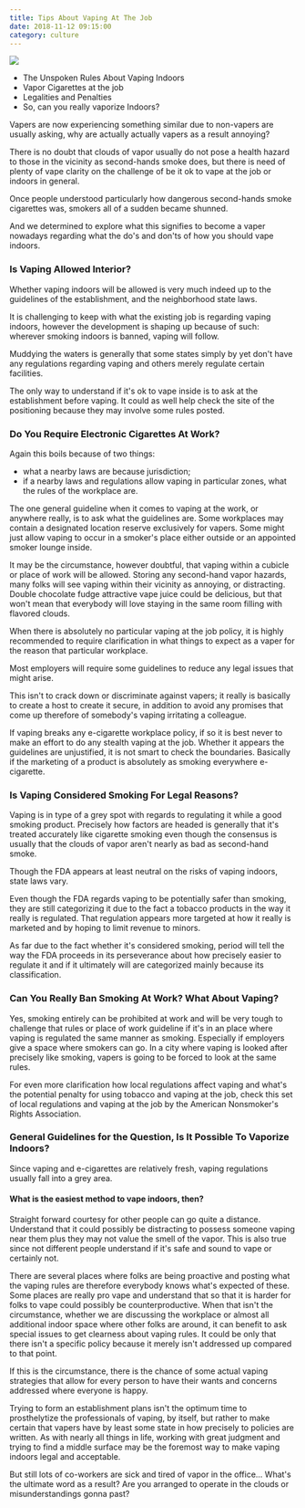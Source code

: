 ```yaml
---
title: Tips About Vaping At The Job
date: 2018-11-12 09:15:00
category: culture
---
```


![](/images/2.jpg)

 - The Unspoken Rules About Vaping Indoors
 - Vapor Cigarettes at the job
 - Legalities and Penalties
 - So, can you really vaporize Indoors?

Vapers are now experiencing something similar due to non-vapers are usually asking, why are actually actually vapers as a result annoying?

There is no doubt that clouds of vapor usually do not pose a health hazard to those in the vicinity as second-hands smoke does, but there is need of plenty of vape clarity on the challenge of be it ok to vape at the job or indoors in general.

Once people understood particularly how dangerous second-hands smoke cigarettes was, smokers all of a sudden became shunned.

<!-- more -->

And we determined to explore what this signifies to become a vaper nowadays regarding what the do's and don'ts of how you should vape indoors.

### Is Vaping Allowed Interior?
Whether vaping indoors will be allowed is very much indeed up to the guidelines of the establishment, and the neighborhood state laws.

It is challenging to keep with what the existing job is regarding vaping indoors, however the development is shaping up because of such: wherever smoking indoors is banned, vaping will follow.

Muddying the waters is generally that some states simply by yet don't have any regulations regarding vaping and others merely regulate certain facilities.

The only way to understand if it's ok to vape inside is to ask at the establishment before vaping. It could as well help check the site of the positioning because they may involve some rules posted.

### Do You Require Electronic Cigarettes At Work?

Again this boils because of two things:

 - what a nearby laws are because jurisdiction;
 - if a nearby laws and regulations allow vaping in particular zones, what the rules of the workplace are.

The one general guideline when it comes to vaping at the work, or anywhere really, is to ask what the guidelines are. Some workplaces may contain a designated location reserve exclusively for vapers. Some might just allow vaping to occur in a smoker's place either outside or an appointed smoker lounge inside.

It may be the circumstance, however doubtful, that vaping within a cubicle or place of work will be allowed. Storing any second-hand vapor hazards, many folks will see vaping within their vicinity as annoying, or distracting. Double chocolate fudge attractive vape juice could be delicious, but that won't mean that everybody will love staying in the same room filling with flavored clouds.

When there is absolutely no particular vaping at the job policy, it is highly recommended to require clarification in what things to expect as a vaper for the reason that particular workplace.

Most employers will require some guidelines to reduce any legal issues that might arise.

This isn't to crack down or discriminate against vapers; it really is basically to create a host to create it secure, in addition to avoid any promises that come up therefore of somebody's vaping irritating a colleague.

If vaping breaks any e-cigarette workplace policy, if so it is best never to make an effort to do any stealth vaping at the job. Whether it appears the guidelines are unjustified, it is not smart to check the boundaries. Basically if the marketing of a product is absolutely as smoking everywhere e-cigarette.

### Is Vaping Considered Smoking For Legal Reasons?

Vaping is in type of a grey spot with regards to regulating it while a good smoking product. Precisely how factors are headed is generally that it's treated accurately like cigarette smoking even though the consensus is usually that the clouds of vapor aren't nearly as bad as second-hand smoke.

Though the FDA appears at least neutral on the risks of vaping indoors, state laws vary.

Even though the FDA regards vaping to be potentially safer than smoking, they are still categorizing it due to the fact a tobacco products in the way it really is regulated. That regulation appears more targeted at how it really is marketed and by hoping to limit revenue to minors.

As far due to the fact whether it's considered smoking, period will tell the way the FDA proceeds in its perseverance about how precisely easier to regulate it and if it ultimately will are categorized mainly because its classification.

### Can You Really Ban Smoking At Work? What About Vaping?

Yes, smoking entirely can be prohibited at work and will be very tough to challenge that rules or place of work guideline if it's in an place where vaping is regulated the same manner as smoking.
Especially if employers give a space where smokers can go. In a city where vaping is looked after precisely like smoking, vapers is going to be forced to look at the same rules.

For even more clarification how local regulations affect vaping and what's the potential penalty for using tobacco and vaping at the job, check this set of local regulations and vaping at the job by the American Nonsmoker's Rights Association.

### General Guidelines for the Question, Is It Possible To Vaporize Indoors?

Since vaping and e-cigarettes are relatively fresh, vaping regulations usually fall into a grey area.

#### What is the easiest method to vape indoors, then?
Straight forward courtesy for other people can go quite a distance. Understand that it could possibly be distracting to possess someone vaping near them plus they may not value the smell of the vapor. This is also true since not different people understand if it's safe and sound to vape or certainly not.

There are several places where folks are being proactive and posting what the vaping rules are therefore everybody knows what's expected of these.
Some places are really pro vape and understand that so that it is harder for folks to vape could possibly be counterproductive.
When that isn't the circumstance, whether we are discussing the workplace or almost all additional indoor space where other folks are around, it can benefit to ask special issues to get clearness about vaping rules. It could be only that there isn't a specific policy because it merely isn't addressed up compared to that point.

If this is the circumstance, there is the chance of some actual vaping strategies that allow for every person to have their wants and concerns addressed where everyone is happy.

Trying to form an establishment plans isn't the optimum time to prosthelytize the professionals of vaping, by itself, but rather to make certain that vapers have by least some state in how precisely to policies are written.
As with nearly all things in life, working with great judgment and trying to find a middle surface may be the foremost way to make vaping indoors legal and acceptable.

But still lots of co-workers are sick and tired of vapor in the office... What's the ultimate word as a result? Are you arranged to operate in the clouds or misunderstandings gonna past?
